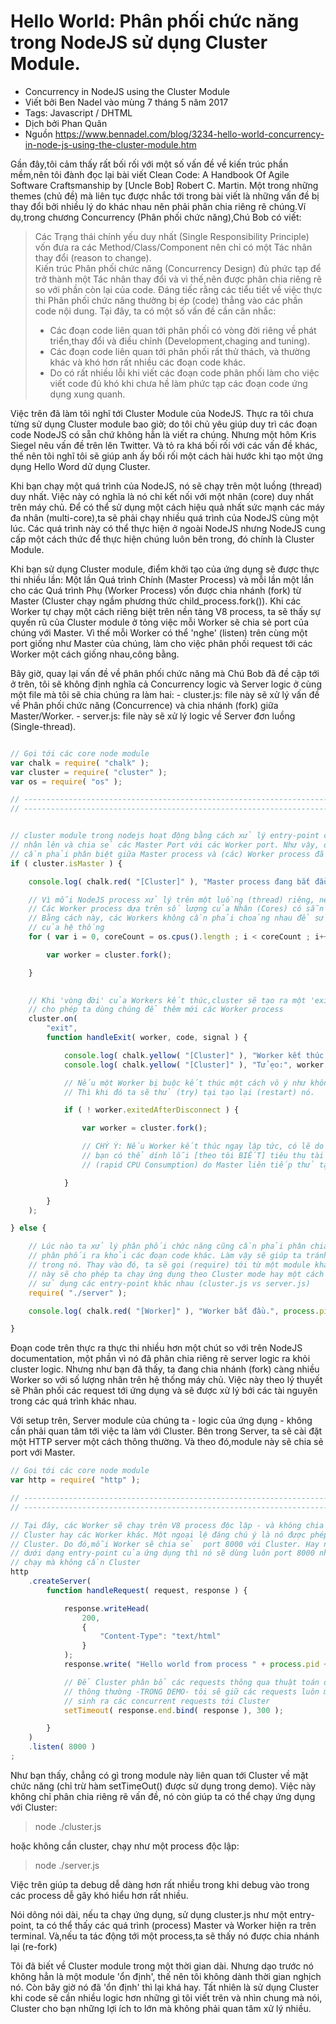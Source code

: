 
# Hello World: Phân phối chức năng trong NodeJS sử dụng Cluster Module.

* Concurrency in NodeJS using the Cluster Module  
*  Viết bởi Ben Nadel vào mùng 7 tháng 5 năm 2017  
*  Tags: Javascript / DHTML  
*  Dịch bởi Phan Quân  
*  Nguồn https://www.bennadel.com/blog/3234-hello-world-concurrency-in-node-js-using-the-cluster-module.htm  

Gần đây,tôi cảm thấy rất bối rối với một số vấn đề về kiến trúc phần mềm,nên tôi đành đọc lại bài viết  Clean Code: A Handbook Of Agile Software Craftsmanship by [Uncle Bob] Robert C. Martin. Một trong những themes (chủ đề) mà liên tục được nhắc tới trong bài viết là những vấn đề bị thay đổi bởi nhiều lý do khác nhau nên phải phân chia riêng rẽ chúng.Ví dụ,trong chương Concurrency (Phân phối chức năng),Chú Bob có viết:

> Các Trạng thái chính yếu duy nhất (Single Responsibility Principle) vốn đưa ra các Method/Class/Component nên chỉ có một Tác nhân thay đổi (reason to change).  
> Kiến trúc Phân phối chức năng (Concurrency Design) đủ phức tạp để trở thành một Tác nhân thay đổi và vì thế,nên được phân chia riêng rẽ so với phần còn lại của code. Đáng tiếc rằng các tiểu tiết về việc thực thi Phân phối chức năng thường bị ép (code) thẳng vào các phần code nội dung. Tại đây, ta có một số vấn đề cần cân nhắc:  
> * Các đoạn code liên quan tới phân phối có vòng đời riêng về phát triển,thay đổi và điều chỉnh (Development,chaging and tuning).  
> * Các đoạn code liên quan tới phân phối rất thử thách, và thường khác và khó hơn rất nhiều các đoạn code khác.   
> * Do có rất nhiều lỗi khi viết các đoạn code phân phối làm cho việc viết code đủ khó khi chưa hề làm phức tạp các đoạn code ứng dụng xung quanh.  

Việc trên đã làm tôi nghĩ tới Cluster Module của NodeJS. Thực ra tôi chưa từng sử dụng Cluster module bao giờ; do tôi chủ yêu giúp duy trì các đoạn code NodeJS có sẵn chứ không hẳn là viết ra chúng. Nhưng một hôm Kris Siegel nêu vấn đề trên lên Twitter. Và tỏ ra khá bối rối với các vấn đề khác, thế nên tôi nghĩ tôi sẽ giúp anh ấy bối rối một cách hài hước khi tạo một ứng dụng Hello Word  dử dụng Cluster.

Khi bạn chạy một quá trình của NodeJS, nó sẽ chạy trên một luồng (thread) duy nhất. Việc này có nghĩa là nó chỉ kết nối với một nhân (core) duy nhất trên máy chủ. Để có thể sử dụng một cách hiệu quả nhất sức mạnh các máy đa nhân (multi-core),ta sẽ phải chạy nhiều quá trình của NodeJS cùng một lúc. Các quá trình này có thể thực hiện ở ngoài NodeJS nhưng NodeJS cung cấp một cách thức để thực hiện chúng luôn bên trong, đó chính là Cluster Module.

Khi bạn sử dụng Cluster module, điểm khởi tạo của ứng dụng sẽ được thực thi nhiều lần: Một lần Quá trình Chính (Master Process) và mỗi lần một lần cho các Quá trình Phụ (Worker Process) vốn được chia nhánh (fork) từ Master (Cluster chạy ngầm phương thức child_process.fork()). Khi các Worker tự chạy một cách riêng biệt trên nền tảng V8 process, ta sẽ thấy sự quyến rũ của Cluster module ở tỏng việc mỗi Worker sẽ chia sẻ port của chúng với Master. Vì thế mỗi Worker có thể 'nghe' (listen) trên cùng một port giống như Master của chúng, làm cho việc phân phối request tới các Worker một cách giống nhau,công bằng.  

Bây giờ, quay lại vấn đề về phân phối chức năng mà Chú Bob đã đề cập tới ở trên, tôi sẽ không định nghĩa cả Concurrency logic và Server logic ở cùng một file mà tôi sẽ chia chúng ra làm hai:
	- cluster.js: file này sẽ xử lý vấn đề về Phân phối chức năng (Concurrence) và chia nhánh (fork) giữa Master/Worker.
	- server.js: file này sẽ xử lý logic về Server đơn luồng (Single-thread).


```javascript

// Gọi tới các core node module
var chalk = require( "chalk" );
var cluster = require( "cluster" );
var os = require( "os" );

// ----------------------------------------------------------------------------------- //
// ----------------------------------------------------------------------------------- //


// cluster module trong nodejs hoạt động bằng cách xử lý entry-point của ứng dụng
// nhân lên và chia sẻ các Master Port với các Worker port. Như vậy, đoạn code này 
// cần phải phân biệt giữa Master process và (các) Worker process đã được phân chia (fork).
if ( cluster.isMaster ) {

    console.log( chalk.red( "[Cluster]" ), "Master process đang bắt đầu chạy.", process.pid );

    // Vì mỗi NodeJS process xử lý trên một luồng (thread) riêng, nên ta sẽ tạo
    // Các Worker process dựa trên số lượng của Nhân (Cores) có sẵn trên hệ thống.
    // Bằng cách này, các Workers không cần phải choảng nhau để sử dụng tài nguyên 
    // của hệ thống
    for ( var i = 0, coreCount = os.cpus().length ; i < coreCount ; i++ ) {

        var worker = cluster.fork();

    }

    
    // Khi 'vòng đời' của Workers kết thúc,cluster sẽ tạo ra một 'exit' event
    // cho phép ta dùng chúng để thêm mới các Worker process
    cluster.on(
        "exit",
        function handleExit( worker, code, signal ) {

            console.log( chalk.yellow( "[Cluster]" ), "Worker kết thúc.", worker.process.pid );
            console.log( chalk.yellow( "[Cluster]" ), "Tử ẹo:", worker.exitedAfterDisconnect );

            // Nếu một Worker bị buộc kết thúc một cách vô ý như không bắt (catch) được ngoại lệ (exception).
            // Thì khi đó ta sẽ thử (try) tại tạo lại (restart) nó.

            if ( ! worker.exitedAfterDisconnect ) {

                var worker = cluster.fork();

                // CHÝ Ý: Nếu Worker kết thúc ngay lập tức, có lẽ do code bị bug,
                // bạn có thể dính lỗi [theo tôi BIẾT] tiêu thụ tài nguyên CPU liên tục
                // (rapid CPU Consumption) do Master liên tiếp thử tạo mới các Worker.

            }

        }
    );

} else {

    // Lúc nào ta xử lý phân phối chức năng cũng cần phải phân chia riêng rẽ phần code 
    // phân phối ra khỏi các đoạn code khác. Làm vậy sẽ giúp ta tránh định nghĩa Worker 
    // trong nó. Thay vào đó, ta sẽ gọi (require) tới từ một module khác. Cuối cùng việc 
    // này sẽ cho phép ta chạy ứng dụng theo Cluster mode hay một cách Độc lập bằng cách
    // sử dụng các entry-point khác nhau (cluster.js vs server.js)
    require( "./server" );

    console.log( chalk.red( "[Worker]" ), "Worker bắt đầu.", process.pid );

}


```

Đoạn code trên thực ra thực thi nhiều hơn một chút so với trên NodeJS documentation, một phần vì nó đã phân chia riêng rẽ server logic ra khỏi cluster logic. Nhưng như bạn đã thấy, ta đang chia nhánh (fork) càng nhiều Worker so với số lượng nhân trên hệ thống máy chủ. Việc này theo lý thuyết sẽ Phân phối các request tới ứng dụng và sẽ được xử lý bới các tài nguyên trong các quá trình khác nhau.

Với setup trên, Server module của chúng ta - logic của ứng dụng - không cần phải quan tâm tới việc ta làm với Cluster. Bên trong Server, ta sẽ cài đặt một HTTP server một cách thông thường. Và theo đó,module này sẽ chia sẻ port với Master.


```javascript
// Gọi tới các core node module
var http = require( "http" );

// ----------------------------------------------------------------------------------- //
// ----------------------------------------------------------------------------------- //

// Tại đây, các Worker sẽ chạy trên V8 process độc lập - và không chia sẻ bộ nhớ với
// Cluster hay các Worker khác. Một ngoại lệ đáng chú ý là nó được phép chia sẻ port với
// Cluster. Do đó,mỗi Worker sẽ chia sẻ  port 8000 với Cluster. Hay nếu module phải chạy 
// dưới dạng entry-point của ứng dụng thì nó sẽ dùng luôn port 8000 như mọi lần nó 
// chạy mà không cần Cluster
http
    .createServer(
        function handleRequest( request, response ) {

            response.writeHead(
                200,
                {
                    "Content-Type": "text/html"
                }
            );
            response.write( "Hello world from process " + process.pid + "." );

            // Để Cluster phân bổ các requests thông qua thuật toán điều phối Round Robin
            // thông thường -TRONG DEMO- tôi sẽ giữ các requests luôn mở để có thể  
            // sinh ra các concurrent requests tới Cluster
            setTimeout( response.end.bind( response ), 300 );

        }
    )
    .listen( 8000 )
;
```

Như bạn thấy, chẳng có gì trong module này liên quan tới Cluster về mặt chức năng (chỉ trừ hàm setTimeOut() được sử dụng trong demo). Việc này không chỉ phân chia riêng rẽ vấn đề, nó còn giúp ta có thể chạy ứng dụng với Cluster:  

> node ./cluster.js   

hoặc không cần cluster, chạy như một process độc lập:  

> node ./server.js  

Việc trên giúp ta debug dễ dàng hơn rất nhiều trong khi debug vào trong các process dễ gây khó hiểu hơn rất nhiều.

Nói dông nói dài, nếu ta chạy ứng dụng, sử dụng cluster.js như một entry-point, ta có thể thấy các quá trình (process) Master và Worker hiện ra trên terminal. Và,nếu ta tác động tới một process,ta sẽ thấy nó được chia nhánh lại (re-fork)

<image-terminal>

Tôi đã biết về Cluster module trong một thời gian dài. Nhưng dạo trước nó không hẳn là một module 'ổn định', thế nên tôi không dành thời gian nghịch nó. Còn bây giờ nó đã 'ổn định' thì lại khá hay. Tất nhiên là sử dụng Cluster khi code sẽ cần nhiều logic hơn những gì tôi viết trên và nhìn chung mà nói, Cluster cho bạn những lợi ích to lớn mà không phải quan tâm xử lý nhiều.
